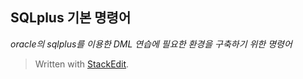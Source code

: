 ## SQLplus 기본 명령어

*oracle의 sqlplus를 이용한 DML 연습에 필요한 환경을 구축하기 위한 명령어*



> Written with [StackEdit](https://stackedit.io/).
<!--stackedit_data:
eyJoaXN0b3J5IjpbMTgyNzkzMzcyM119
-->
